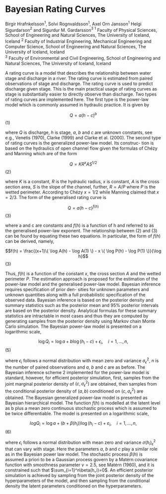<script type="text/javascript"
  src="http://cdn.mathjax.org/mathjax/latest/MathJax.js?config=TeX-AMS-MML_HTMLorMML">
</script>

# Bayesian Rating Curves

Birgir Hrafnkelsson$^{1}$, Solvi Rognvaldsson$^{1}$, Axel Orn Jansson$^{1}$ Helgi Sigurdarson$^{2}$ and Sigurdur M. Gardarsson$^{3}$ 
$^{1}$ Faculty of Physical Sciences, School of Engineering and Natural Sciences, The University of Iceland, Iceland $^{2}$ Faculty of Industrial Engineering, Mechanical Engineering and Computer Science, School of Engineering and Natural Sciences, The University of Iceland, Iceland   
$^{3}$ Faculty of Environmental and Civil Engineering, School of Engineering and Natural Sciences, The University of Iceland, Iceland 

   
A rating curve is a model that describes the relationship between water stage and discharge in a river. The rating curve is estimated from paired observations of stage and discharge. The rating curve is used to predict discharge given stage. This is the main practical usage of rating curves as stage is substantially easier to directly observe than discharge. Two types of rating curves are implemented here. The first type is the power-law model which is commonly assumed in hydraulic practice. It is given by

$$Q=a(h-c)^b$$ (1)

where $Q$ is discharge, $h$ is stage, $a$, $b$ and $c$ are unknown constants, see e.g., Venetis (1970), Clarke (1999) and Clarke et al. (2000).
The second type of rating curves is the generalized power-law model. Its construc- tion is based on the hydraulics of open channel flow given the formulas of Chézy and Manning which are of the form

$$Q = KR^{x}AS^{1/2}$$ (2)

where $K$ is a constant, $R$ is the hydraulic radius, $x$ is constant, $A$ is the cross section area, $S$ is the slope of the channel, further, $R = A/P$ where $P$ is the wetted perimeter. According to Chézy $x = 1/2$ while Manning claimed that $x = 2/3$. The form of the generalised rating curve is

$$Q = a(h-c)^{f(h)}$$ (3)

where a and c are constants and $f(h)$ is a function of h and referred to as the generalised power-law exponent. The relationship between (2) and (3) can be found by equating these two equations. In particular, the form of $f(h)$ can be derived, namely,

$$f(h) = \frac{(x+1)\{ \log A(h) - \log A(1) \}  - x \{ \log P(h) - \log P(1)  \}}{\log h}$$ (3)

Thus, $f(h)$ is a function of the constant $x$, the cross section $A$ and the wetted perimeter $P$.
The estimation approach is proposed for the estimation of the power-law model and the generalised power-law model. Bayesian inference requires specification of prior den- sities for unknown parameters and unknown quantities along with a full probabilistic specification of the observed data. Bayesian inference is based on the posterior density and summary statistics such as the posterior mean and 95% posterior intervals are based on the posterior density. Analytical formulas for these summary statistics are intractable in most cases and thus they are computed by generating samples from the posterior density using Markov chain Monte Carlo simulation. The Bayesian power-law model is presented on a logarithmic scale,

$$\log Q_i = \log a + b \log(h_i -c) + \epsilon_i, \quad i = 1,...,n,$$ (5)


where $\epsilon_i$ follows a normal distribution with mean zero and variance $\sigma_{\epsilon}^2$, $n$ is the number of paired observations and $a$, $b$ and $c$ are as before. The Bayesian inference scheme 2 implemented for the power-law model is standard, however, for efficient posterior simulation, first, samples from the joint marginal posterior density of $(c, \sigma_{\epsilon}^2)$ are obtained, then samples from the conditional posterior density of $(a, b)$ conditioned on $(c, \sigma_{\epsilon}^2)$ are obtained.
The Bayesian generalized power-law model is presented as Bayesian hierarchical model. The function $f(h)$ is modelled at the latent level as b plus a mean zero continuous stochastic process which is assumed to be twice differentiable. The model is presented on a logarithmic scale,

$$log Q_i = \log a + (b + \beta(h_i)) \log(h_i -c) + \varepsilon_i, \quad i = 1,...,n,$$ (6)

where $\epsilon_i$ follows a normal distribution with mean zero and variance $\sigma(h_i)_{\epsilon}^2$ that can vary with stage. Here the parameters $a$, $b$ and $c$ play a similar role as in the Bayesian power law model. The stochastic process $\beta(h)$ is assumed a priori to be a Gaussian process govern by a Matérn covariance function with smoothness parameter $\nu = 2.5$, see Matérn (1960), and it is constrained such that $\sum_{i=1}^n\beta(h_i)=0$. An efficient posterior simulation is achieved by sampling from the joint posterior density of the hyperparameters of the model, and then sampling from the conditional density the latent parameters conditioned on the hyperparameters.
